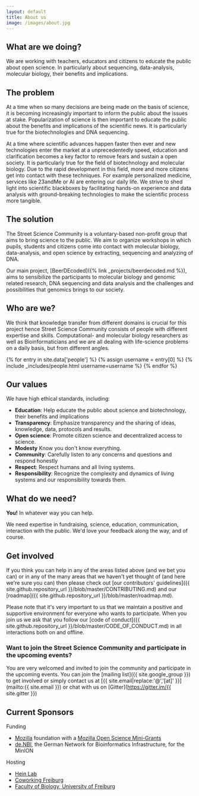 ```yaml
---
layout: default
title: About us
image: /images/about.jpg
---
```


## What are we doing?

We are working with teachers, educators and citizens to educate the public about
open science. In particularly about sequencing, data-analysis, molecular biology,
their benefits and implications.

## The problem

At a time when so many decisions are being made on the basis of science, it is
becoming increasingly important to inform the public about the issues at stake.
Popularization of science is then important to educate the public about the
benefits and implications of the scientific news. It is particularly true for
the biotechnologies and DNA sequencing.

At a time where scientific advances happen faster then ever and new technologies
enter the market at a unprecedentedly speed, education and clarification becomes
a key factor to remove fears and sustain a open society. It is particularly true
for the field of biotechnology and molecular biology. Due to the rapid
development in this field, more and more citizens get into contact with these
techniques. For example personalized medicine, services like 23andMe or AI are
entering our daily life. We strive to shed light into scientific blackboxes by
facilitating hands-on experience and data analysis with ground-breaking
technologies to make the scientific process more tangible.

## The solution

The Street Science Community is a voluntary-based non-profit group that aims to
bring science to the public. We aim to organize workshops in which pupils,
students and citizens come into contact with molecular biology, data-analysis,
and open science by extracting, sequencing and analyzing of DNA.

Our main project, [BeerDEcoded]({% link _projects/beerdecoded.md %}), aims to
sensibilize the participants to molecular biology and genomic related research,
DNA sequencing and data analysis and the challenges and possibilities that
genomics brings to our society.

## Who are we?

We think that knowledge transfer from different domains is crucial for this
project hence Street Science Community consists of people with different
expertise and skills. Computational- and molecular biology researchers as well
as Bioinformaticians and we are all dealing with life-science problems on a
daily basis, but from different angles.

<div class="people">
  {% for entry in site.data['people'] %}
    {% assign username = entry[0] %}
    {% include _includes/people.html username=username %}
  {% endfor %}
</div>

## Our values

We have high ethical standards, including:

- **Education**: Help educate the public about science and biotechnology, their
  benefits and implications
- **Transparency**: Emphasize transparency and the sharing of ideas, knowledge, data,
  protocols and results.
- **Open science**: Promote citizen science and decentralized access to science.
- **Modesty** Know you don't know everything.
- **Community**: Carefully listen to any concerns and questions and respond honestly
- **Respect**: Respect humans and all living systems.
- **Responsibility**: Recognize the complexity and dynamics of living systems and our
  responsibility towards them.

## What do we need?

**You!** In whatever way you can help.

We need expertise in fundraising, science, education, communication, interaction
with the public. We'd love your feedback along the way, and of course.

## Get involved

If you think you can help in any of the areas listed above (and we bet you can)
or in any of the many areas that we haven't yet thought of (and here we're sure
you can) then please check out [our contributors'
guidelines]({{ site.github.repository_url }}/blob/master/CONTRIBUTING.md) and
our [roadmap]({{ site.github.repository_url }}/blob/master/roadmap.md).

Please note that it's very important to us that we maintain a positive and
supportive environment for everyone who wants to participate. When you join us
we ask that you follow our [code of conduct]({{ site.github.repository_url
}}/blob/master/CODE_OF_CONDUCT.md) in all interactions both on and offline.

### Want to join the Street Science Community and participate in the upcoming events?

You are very welcomed and invited to join the community and participate in the upcoming events. You can join the [mailing list]({{ site.google_group }})
to get involved or simply contact us at [{{ site.email|replace:'@','[at]' }}](mailto:{{ site.email }}) or chat with us on [Gitter](https://gitter.im/{{ site.gitter }})

## Current Sponsors

Funding
- [Mozilla](https://foundation.mozilla.org/en/) foundation with a [Mozilla Open Science Mini-Grants](https://foundation.mozilla.org/en/awards/)
- [de.NBI](https://www.denbi.de/), the German Network for Bioinformatics Infrastructure, for the MinION

Hosting
- [Hein Lab](http://portal.uni-freiburg.de/pharmakologie/ii)
- [Coworking Freiburg](https://coworking-freiburg.de/en/)
- [Faculty of Biology, University of Freiburg](http://www.bio.uni-freiburg.de/?set_language=en)

